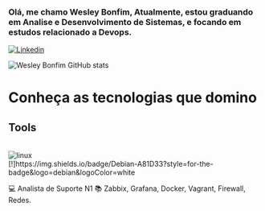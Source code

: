 

### Olá, me chamo Wesley Bonfim, Atualmente, estou graduando em Analise e Desenvolvimento de Sistemas, e focando em estudos relacionado a Devops.

[![Linkedin](https://img.shields.io/badge/LinkedIn-0077B5?style=for-the-badge&logo=linkedin&logoColor=white)](https://www.linkedin.com/in/wesley-bonfim-07095614b/)

![Wesley Bonfim GitHub stats](https://github-readme-stats.vercel.app/api?username=wesbonf&show_icons=true&theme=radical)

# Conheça as tecnologias que domino

## Tools 

<div style="display: inline_block"><br/>
  <img algin="center"= alt="linux" src="https://img.shields.io/badge/Debian-A81D33?style=for-the-badge&logo=debian&logoColor=white" />

</div>
[!]https://img.shields.io/badge/Debian-A81D33?style=for-the-badge&logo=debian&logoColor=white

💻 Analista de Suporte N1
📚 Zabbix, Grafana, Docker, Vagrant, Firewall, Redes.

<div> 

</div>
